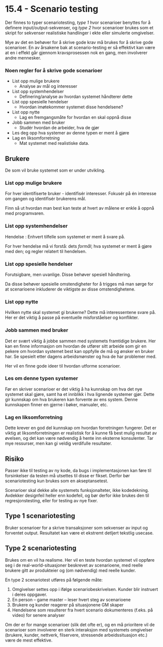 # 15.4 - Scenario testing

Der finnes to typer scenariotesting, _type 1_ hvor scenarioer benyttes for å definere input/output-sekvenser, og _type 2_ hvor scenarioer brukes som et skript for sekvenser realistiske handlinger i ekte eller simulerte omgivelser.

Mye av det en behøver for å skrive gode krav må brukes for å skrive gode scenarioer. En av årsakene bak at scenario-testing er så effektivt kan være at en i effekt går gjennom kravsprosessen nok en gang, men involverer andre mennesker.

### Noen regler for å skrive gode scenarioer
* List opp mulige brukere
	* Analyse av mål og interesser
* List opp systemhendelser
	* Definering/analyse av hvordan systemet håndterer dette
* List opp spesielle hendelser
	* Hvordan imøtekommer systemet disse hendelsene?
* List opp nytte
	* Lag en fremgangsmåte for hvordan en skal oppnå disse
* Jobb sammen med bruker
	* Studér hvordan de arbeider, hva de gjør
* Les deg opp hva systemer av denne typen er ment å gjøre
* Lag en liksomforretning
	* Mat systemet med realistiske data.


## Brukere
De som vil bruke systemet som er under utvikling.

### List opp mulige brukere
For hver identifiserte bruker - identifisér interesser. Fokusér på én interesse om gangen og identifisér brukerens mål.

Finn så ut hvordan man best kan teste at hvert av målene er enkle å oppnå med programvaren.


### List opp systemhendelser
Hendelse
: Enhvert tilfelle som systemet er ment å svare på.

For hver hendelse må vi forstå: dets _formål_; hva systemet er ment å gjøre med den; og regler relatert til hendelsen.

### List opp spesielle hendelser
Forutsigbare, men uvanlige. Disse behøver spesiell håndtering.

Da disse behøver spesielle omstendigheter for å trigges må man sørge for at scenarioene inkluderer de viktigste av disse omstendighetene.


### List opp nytte
Hvilken nytte skal systemet gi brukerne? Dette må interessentene svare på. Her er det viktig å passe på eventuelle misforståelser og konflikter.

### Jobb sammen med bruker
Det er svært viktig å jobbe sammen med systemets framtidige brukere. Her kan en finne informasjon om hvordan de utfører sitt arbeide som gir en pekere om hvordan systemet best kan oppfylle de må og ønsker en bruker har. Se spesielt etter dagens arbeidsmønster og hva de har problemer med.

Her vil en finne gode ideer til hvordan utforme scenarioer.


### Les om denne typen systemer
Før en skriver scenarioer er det viktig å ha kunnskap om hva det nye systemet skal gjøre, samt ha et innblikk i hva lignende systemer gjør. Dette gir kunnskap om hva brukeren kan forvente av ens system. Denne kunnskapen finner en gjerne i bøker, manualer, etc.

### Lag en liksomforretning
Dette krever en god del kunnskap om hvordan forretningen fungerer. Det er viktig at liksomforretningen er realistisk for å kunne få best mulig resultat av øvelsen, og det kan være nødvendig å hente inn eksterne konsulenter. Tar mye ressurser, men kan gi veldig verdifulle resultater.


## Risiko
Passer ikke til testing av ny kode, da bugs i implementasjonen kan føre til forsinkelser da testen må utsettes til disse er fikset. Derfor bør scenariotesting kun brukes som en akseptansetest.

Scenarioer skal dekke alle systemets funksjonalteter, ikke kodedekning. Avdekker designfeil heller enn kodefeil, og bør derfor ikke brukes den til regresjonstesting, eller for testing av nye fixer.


## Type 1 scenariotesting
Bruker scenarioer for a skrive transaksjoner som sekvenser av input og forventet output. Resultatet kan være et ekstremt detljert tekstlig usecase.

## Type 2 scenariotesting
Brukes om en vil ha realisme. Her vil en teste hvordan systemet vil oppføre seg i de real-world-situasjoner beskrevet av scenarioene, med reelle brukere gitt av produkteier og (om nødvendig) med reelle kunder.


En type 2 scenariotest utføres på følgende måte:

1. Omgivelser settes opp i ifølge scenariobeskrivelsen. Kunder blir instruert i deres oppgaver.
2. En person – game master – leser hvert steg av scenarioene
3. Brukere og kunder reagerer på situasjonene GM skaper
4. Hendelsene som resulterer fra hvert scenario dokumenteres (f.eks. på video) for senere analyser

Om der er for mange scenarioer (slik det ofte er), og en må prioritere vil de scenarioer som involverer en sterk interaksjon med systemets omgivelser (brukere, kunder, nettverk, filservere, stressende arbeidssituasjon etc.) være de mest effektive.